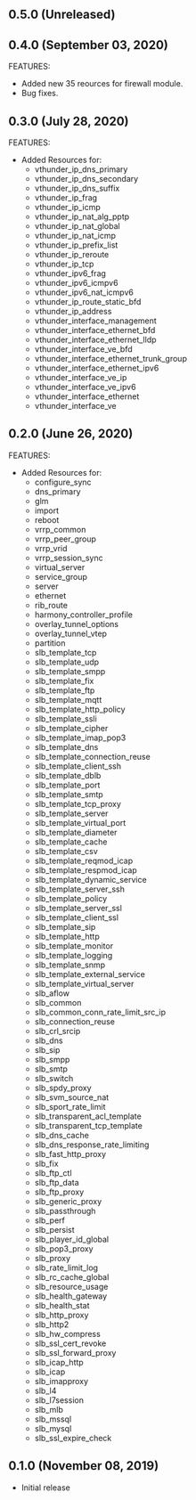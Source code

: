## 0.5.0 (Unreleased)
## 0.4.0 (September 03, 2020)
FEATURES:
- Added new 35 reources for firewall module.
- Bug fixes.

## 0.3.0 (July 28, 2020)

FEATURES:
- Added Resources for:
  - vthunder_ip_dns_primary
  - vthunder_ip_dns_secondary
  - vthunder_ip_dns_suffix
  - vthunder_ip_frag
  - vthunder_ip_icmp
  - vthunder_ip_nat_alg_pptp
  - vthunder_ip_nat_global
  - vthunder_ip_nat_icmp
  - vthunder_ip_prefix_list
  - vthunder_ip_reroute
  - vthunder_ip_tcp
  - vthunder_ipv6_frag
  - vthunder_ipv6_icmpv6
  - vthunder_ipv6_nat_icmpv6
  - vthunder_ip_route_static_bfd
  - vthunder_ip_address
  - vthunder_interface_management
  - vthunder_interface_ethernet_bfd
  - vthunder_interface_ethernet_lldp
  - vthunder_interface_ve_bfd
  - vthunder_interface_ethernet_trunk_group
  - vthunder_interface_ethernet_ipv6
  - vthunder_interface_ve_ip
  - vthunder_interface_ve_ipv6
  - vthunder_interface_ethernet
  - vthunder_interface_ve

## 0.2.0 (June 26, 2020)

FEATURES:
- Added Resources for:
  - configure_sync
  - dns_primary
  - glm
  - import
  - reboot
  - vrrp_common
  - vrrp_peer_group
  - vrrp_vrid
  - vrrp_session_sync
  - virtual_server
  - service_group
  - server
  - ethernet
  - rib_route
  - harmony_controller_profile
  - overlay_tunnel_options
  - overlay_tunnel_vtep
  - partition
  - slb_template_tcp
  - slb_template_udp
  - slb_template_smpp
  - slb_template_fix
  - slb_template_ftp
  - slb_template_mqtt
  - slb_template_http_policy
  - slb_template_ssli
  - slb_template_cipher
  - slb_template_imap_pop3
  - slb_template_dns
  - slb_template_connection_reuse
  - slb_template_client_ssh
  - slb_template_dblb
  - slb_template_port
  - slb_template_smtp
  - slb_template_tcp_proxy
  - slb_template_server
  - slb_template_virtual_port
  - slb_template_diameter
  - slb_template_cache
  - slb_template_csv
  - slb_template_reqmod_icap
  - slb_template_respmod_icap
  - slb_template_dynamic_service
  - slb_template_server_ssh
  - slb_template_policy
  - slb_template_server_ssl
  - slb_template_client_ssl
  - slb_template_sip
  - slb_template_http
  - slb_template_monitor
  - slb_template_logging
  - slb_template_snmp
  - slb_template_external_service
  - slb_template_virtual_server
  - slb_aflow
  - slb_common
  - slb_common_conn_rate_limit_src_ip
  - slb_connection_reuse
  - slb_crl_srcip
  - slb_dns
  - slb_sip
  - slb_smpp
  - slb_smtp
  - slb_switch
  - slb_spdy_proxy
  - slb_svm_source_nat
  - slb_sport_rate_limit
  - slb_transparent_acl_template
  - slb_transparent_tcp_template
  - slb_dns_cache
  - slb_dns_response_rate_limiting
  - slb_fast_http_proxy
  - slb_fix
  - slb_ftp_ctl
  - slb_ftp_data
  - slb_ftp_proxy
  - slb_generic_proxy
  - slb_passthrough
  - slb_perf
  - slb_persist
  - slb_player_id_global
  - slb_pop3_proxy
  - slb_proxy
  - slb_rate_limit_log
  - slb_rc_cache_global
  - slb_resource_usage
  - slb_health_gateway
  - slb_health_stat
  - slb_http_proxy
  - slb_http2
  - slb_hw_compress
  - slb_ssl_cert_revoke
  - slb_ssl_forward_proxy
  - slb_icap_http
  - slb_icap
  - slb_imapproxy
  - slb_l4
  - slb_l7session
  - slb_mlb
  - slb_mssql
  - slb_mysql
  - slb_ssl_expire_check

## 0.1.0 (November 08, 2019)

- Initial release
